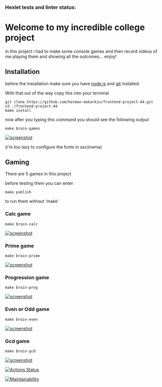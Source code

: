 ### Hexlet tests and linter status:

# Welcome to my incredible college project

in this project i had to make some console games and then record videos of me playing them and showing all the outcomes... enjoy!

## Installation

before the installation make sure you have [node js](https://nodejs.org/en) and [git](https://git-scm.com/) installed.

With that out of the way copy this into your terminal

```
git clone https://github.com/herman-makarkin/frontend-project-44.git
cd ./frontend-project-44
make install
```

now after you typing this command you should see the following output

```
make brain-games
```

[![screenshot](https://asciinema.org/a/a2oYf3EI2D3MbeLTygh9kzRw1.png)](https://asciinema.org/a/a2oYf3EI2D3MbeLTygh9kzRw1)

(i'm too lazy to configure the fonts in asciinema)

## Gaming

There are 5 games in this project

before testing them you can enter

```
make publish
```

to run them without 'make'

### Calc game

```
make brain-calc
```

[![screenshot](https://asciinema.org/a/E4VKIKNdeI877qcUd0UlWSipV.png)](https://asciinema.org/a/E4VKIKNdeI877qcUd0UlWSipV)

### Prime game

```
make brain-prime
```

[![screenshot](https://asciinema.org/a/4QYMRL1KugewBclGujVQyqgIZ.png)](https://asciinema.org/a/4QYMRL1KugewBclGujVQyqgIZ)

### Progression game

```
make brain-prog
```

[![screenshot](https://asciinema.org/a/s7mUIULv2oECTLCwb7SnYMbwq.png)](https://asciinema.org/a/s7mUIULv2oECTLCwb7SnYMbwq)

### Even or Odd game

```
make brain-even
```

[![screenshot](https://asciinema.org/a/60T8EGcZCsK4efCwanS5gpyJy.png)](https://asciinema.org/a/60T8EGcZCsK4efCwanS5gpyJy)

### Gcd game

```
make brain-gcd
```

[![screenshot](https://asciinema.org/a/tPZqX4ZOQlhtUG3kd3ZKIunVs.png)](https://asciinema.org/a/tPZqX4ZOQlhtUG3kd3ZKIunVs)

[![Actions Status](https://github.com/GermanMakarkin/frontend-project-44/actions/workflows/hexlet-check.yml/badge.svg)](https://github.com/GermanMakarkin/frontend-project-44/actions)

[![Maintainability](https://api.codeclimate.com/v1/badges/f436a26b5d90813d0e7b/maintainability)](https://codeclimate.com/github/herman-makarkin/frontend-project-44/maintainability)
